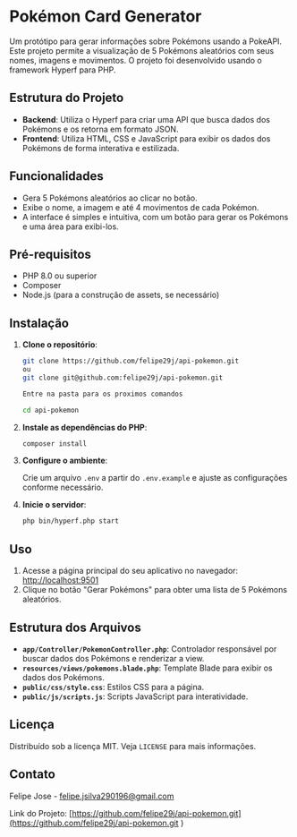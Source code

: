 # Pokémon Card Generator

Um protótipo para gerar informações sobre Pokémons usando a PokeAPI. Este projeto permite a visualização de 5 Pokémons aleatórios com seus nomes, imagens e movimentos. O projeto foi desenvolvido usando o framework Hyperf para PHP.

## Estrutura do Projeto

- **Backend**: Utiliza o Hyperf para criar uma API que busca dados dos Pokémons e os retorna em formato JSON.
- **Frontend**: Utiliza HTML, CSS e JavaScript para exibir os dados dos Pokémons de forma interativa e estilizada.

## Funcionalidades

- Gera 5 Pokémons aleatórios ao clicar no botão.
- Exibe o nome, a imagem e até 4 movimentos de cada Pokémon.
- A interface é simples e intuitiva, com um botão para gerar os Pokémons e uma área para exibi-los.

## Pré-requisitos

- PHP 8.0 ou superior
- Composer
- Node.js (para a construção de assets, se necessário)

## Instalação

1. **Clone o repositório**:

    ```bash
    git clone https://github.com/felipe29j/api-pokemon.git 
    ou
    git clone git@github.com:felipe29j/api-pokemon.git 

    Entre na pasta para os proximos comandos

    cd api-pokemon
    ```

2. **Instale as dependências do PHP**:

    ```bash
    composer install
    ```

3. **Configure o ambiente**:

   Crie um arquivo `.env` a partir do `.env.example` e ajuste as configurações conforme necessário.

4. **Inicie o servidor**:

    ```bash
    php bin/hyperf.php start
    ```

## Uso

1. Acesse a página principal do seu aplicativo no navegador: [http://localhost:9501](http://localhost:9501)
2. Clique no botão "Gerar Pokémons" para obter uma lista de 5 Pokémons aleatórios.

## Estrutura dos Arquivos

- **`app/Controller/PokemonController.php`**: Controlador responsável por buscar dados dos Pokémons e renderizar a view.
- **`resources/views/pokemons.blade.php`**: Template Blade para exibir os dados dos Pokémons.
- **`public/css/style.css`**: Estilos CSS para a página.
- **`public/js/scripts.js`**: Scripts JavaScript para interatividade.

## Licença

Distribuído sob a licença MIT. Veja `LICENSE` para mais informações.

## Contato

Felipe Jose - felipe.jsilva290196@gmail.com

Link do Projeto: [https://github.com/felipe29j/api-pokemon.git](https://github.com/felipe29j/api-pokemon.git )
